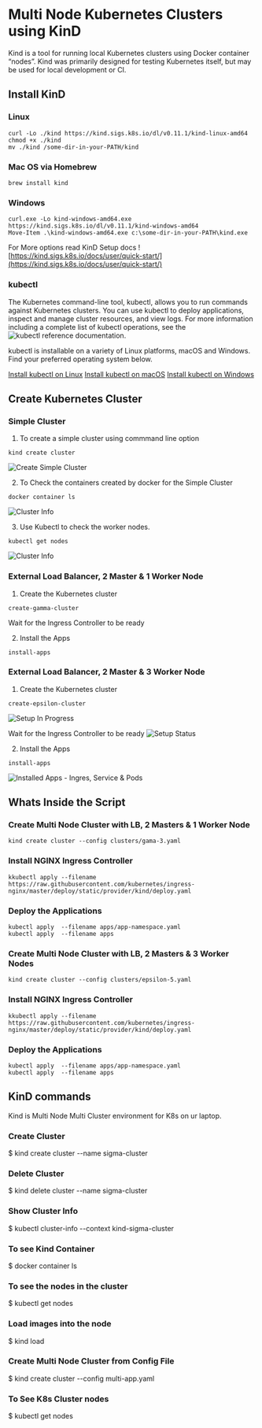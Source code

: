 # Multi Node Kubernetes Clusters using KinD
Kind is a tool for running local Kubernetes clusters using Docker container “nodes”. Kind was primarily designed for testing Kubernetes itself, but may be used for local development or CI.

## Install KinD 

### Linux 
```
curl -Lo ./kind https://kind.sigs.k8s.io/dl/v0.11.1/kind-linux-amd64
chmod +x ./kind
mv ./kind /some-dir-in-your-PATH/kind
```

### Mac OS via Homebrew
```
brew install kind
```

### Windows
```
curl.exe -Lo kind-windows-amd64.exe https://kind.sigs.k8s.io/dl/v0.11.1/kind-windows-amd64
Move-Item .\kind-windows-amd64.exe c:\some-dir-in-your-PATH\kind.exe
```

For More options read KinD Setup docs ![https://kind.sigs.k8s.io/docs/user/quick-start/](https://kind.sigs.k8s.io/docs/user/quick-start/)

### kubectl

The Kubernetes command-line tool, kubectl, allows you to run commands against Kubernetes clusters. You can use kubectl to deploy applications, inspect and manage cluster resources, and view logs. For more information including a complete list of kubectl operations, see the ![kubectl reference documentation.](https://kubernetes.io/docs/reference/kubectl/)

kubectl is installable on a variety of Linux platforms, macOS and Windows. Find your preferred operating system below.

[Install kubectl on Linux](https://kubernetes.io/docs/tasks/tools/install-kubectl-linux/)
[Install kubectl on macOS](https://kubernetes.io/docs/tasks/tools/install-kubectl-macos/)
[Install kubectl on Windows](https://kubernetes.io/docs/tasks/tools/install-kubectl-windows/)

##  Create Kubernetes Cluster 

### Simple Cluster

1. To create a simple cluster using commmand line option
```
kind create cluster
```
![Create Simple Cluster](https://raw.githubusercontent.com/MetaArivu/k8s-workshop/master/diagrams/Kind-Simple-Cluster-1.jpg)

2. To Check the containers created by docker for the Simple Cluster
```
docker container ls
```
![Cluster Info](https://raw.githubusercontent.com/MetaArivu/k8s-workshop/master/diagrams/Kind-Simple-Cluster-2.jpg)

3. Use Kubectl to check the worker nodes.
```
kubectl get nodes
```
![Cluster Info](https://raw.githubusercontent.com/MetaArivu/k8s-workshop/master/diagrams/Kind-Simple-Cluster-3.jpg)


### External Load Balancer, 2 Master & 1 Worker Node

1. Create the Kubernetes cluster 
```
create-gamma-cluster
```
Wait for the Ingress Controller to be ready

2. Install the Apps
```
install-apps
```

### External Load Balancer, 2 Master & 3 Worker Node

1. Create the Kubernetes cluster 
```
create-epsilon-cluster
```
![Setup In Progress](https://raw.githubusercontent.com/MetaArivu/k8s-workshop/master/diagrams/k8s-cluster-setup.jpg)

Wait for the Ingress Controller to be ready
![Setup Status](https://raw.githubusercontent.com/MetaArivu/k8s-workshop/master/diagrams/k8s-cluster-setup-status.jpg)

2. Install the Apps
```
install-apps
```
![Installed Apps - Ingres, Service & Pods](https://raw.githubusercontent.com/MetaArivu/k8s-workshop/master/diagrams/k8s-installed-apps.jpg)

## Whats Inside the Script

### Create Multi Node Cluster with LB, 2 Masters & 1 Worker Node
```
kind create cluster --config clusters/gama-3.yaml
```

### Install NGINX Ingress Controller
```
kkubectl apply --filename https://raw.githubusercontent.com/kubernetes/ingress-nginx/master/deploy/static/provider/kind/deploy.yaml
```

### Deploy the Applications
```
kubectl apply  --filename apps/app-namespace.yaml
kubectl apply  --filename apps
```

### Create Multi Node Cluster with LB, 2 Masters & 3 Worker Nodes
```
kind create cluster --config clusters/epsilon-5.yaml
```

### Install NGINX Ingress Controller
```
kkubectl apply --filename https://raw.githubusercontent.com/kubernetes/ingress-nginx/master/deploy/static/provider/kind/deploy.yaml
```

### Deploy the Applications
```
kubectl apply  --filename apps/app-namespace.yaml
kubectl apply  --filename apps
```

## KinD commands

Kind is Multi Node Multi Cluster environment for K8s on ur laptop.

### Create Cluster
$ kind create cluster --name sigma-cluster

### Delete Cluster
$ kind delete cluster --name sigma-cluster

### Show Cluster Info
$ kubectl cluster-info --context kind-sigma-cluster

### To see Kind Container
$ docker container ls

### To see the nodes in the cluster
$ kubectl get nodes

### Load images into the node
$ kind load 

### Create Multi Node Cluster from Config File
$ kind create cluster --config multi-app.yaml

### To See K8s Cluster nodes
$ kubectl get nodes

